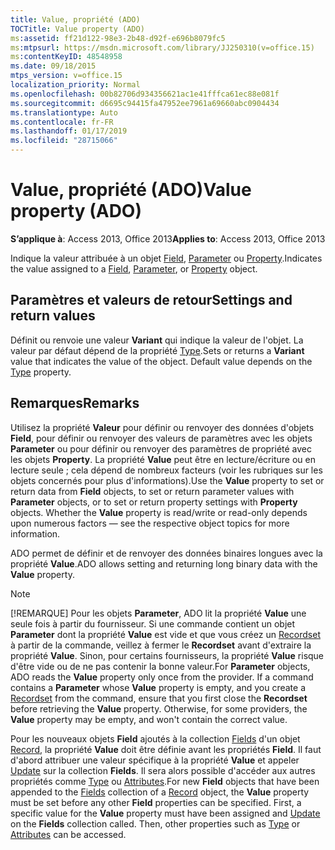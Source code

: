 ```yaml
---
title: Value, propriété (ADO)
TOCTitle: Value property (ADO)
ms:assetid: ff21d122-98e3-2b48-d92f-e696b8079fc5
ms:mtpsurl: https://msdn.microsoft.com/library/JJ250310(v=office.15)
ms:contentKeyID: 48548958
ms.date: 09/18/2015
mtps_version: v=office.15
localization_priority: Normal
ms.openlocfilehash: 00b82706d934356621ac1e41fffca61ec88e081f
ms.sourcegitcommit: d6695c94415fa47952ee7961a69660abc0904434
ms.translationtype: Auto
ms.contentlocale: fr-FR
ms.lasthandoff: 01/17/2019
ms.locfileid: "28715066"
---
```

# <a name="value-property-ado"></a><span data-ttu-id="f18a7-102">Value, propriété (ADO)</span><span class="sxs-lookup"><span data-stu-id="f18a7-102">Value property (ADO)</span></span>

<span data-ttu-id="f18a7-103">**S’applique à**: Access 2013, Office 2013</span><span class="sxs-lookup"><span data-stu-id="f18a7-103">**Applies to**: Access 2013, Office 2013</span></span>

<span data-ttu-id="f18a7-104">Indique la valeur attribuée à un objet [Field](field-object-ado.md), [Parameter](parameter-object-ado.md) ou [Property](property-object-ado.md).</span><span class="sxs-lookup"><span data-stu-id="f18a7-104">Indicates the value assigned to a [Field](field-object-ado.md), [Parameter](parameter-object-ado.md), or [Property](property-object-ado.md) object.</span></span>

## <a name="settings-and-return-values"></a><span data-ttu-id="f18a7-105">Paramètres et valeurs de retour</span><span class="sxs-lookup"><span data-stu-id="f18a7-105">Settings and return values</span></span>

<span data-ttu-id="f18a7-p101">Définit ou renvoie une valeur **Variant** qui indique la valeur de l'objet. La valeur par défaut dépend de la propriété [Type](type-property-ado.md).</span><span class="sxs-lookup"><span data-stu-id="f18a7-p101">Sets or returns a **Variant** value that indicates the value of the object. Default value depends on the [Type](type-property-ado.md) property.</span></span>

## <a name="remarks"></a><span data-ttu-id="f18a7-108">Remarques</span><span class="sxs-lookup"><span data-stu-id="f18a7-108">Remarks</span></span>

<span data-ttu-id="f18a7-p102">Utilisez la propriété **Valeur** pour définir ou renvoyer des données d'objets **Field**, pour définir ou renvoyer des valeurs de paramètres avec les objets **Parameter** ou pour définir ou renvoyer des paramètres de propriété avec les objets **Property**. La propriété **Value** peut être en lecture/écriture ou en lecture seule ; cela dépend de nombreux facteurs (voir les rubriques sur les objets concernés pour plus d'informations).</span><span class="sxs-lookup"><span data-stu-id="f18a7-p102">Use the **Value** property to set or return data from **Field** objects, to set or return parameter values with **Parameter** objects, or to set or return property settings with **Property** objects. Whether the **Value** property is read/write or read-only depends upon numerous factors — see the respective object topics for more information.</span></span>

<span data-ttu-id="f18a7-111">ADO permet de définir et de renvoyer des données binaires longues avec la propriété **Value**.</span><span class="sxs-lookup"><span data-stu-id="f18a7-111">ADO allows setting and returning long binary data with the **Value** property.</span></span>

> [!NOTE]
> <span data-ttu-id="f18a7-p103">[!REMARQUE] Pour les objets **Parameter**, ADO lit la propriété **Value** une seule fois à partir du fournisseur. Si une commande contient un objet **Parameter** dont la propriété **Value** est vide et que vous créez un [Recordset](recordset-object-ado.md) à partir de la commande, veillez à fermer le **Recordset** avant d'extraire la propriété **Value**. Sinon, pour certains fournisseurs, la propriété **Value** risque d'être vide ou de ne pas contenir la bonne valeur.</span><span class="sxs-lookup"><span data-stu-id="f18a7-p103">For **Parameter** objects, ADO reads the **Value** property only once from the provider. If a command contains a **Parameter** whose **Value** property is empty, and you create a [Recordset](recordset-object-ado.md) from the command, ensure that you first close the **Recordset** before retrieving the **Value** property. Otherwise, for some providers, the **Value** property may be empty, and won't contain the correct value.</span></span>

<span data-ttu-id="f18a7-p104">Pour les nouveaux objets **Field** ajoutés à la collection [Fields](fields-collection-ado.md) d'un objet [Record](record-object-ado.md), la propriété **Value** doit être définie avant les propriétés **Field**. Il faut d'abord attribuer une valeur spécifique à la propriété **Value** et appeler [Update](update-method-ado.md) sur la collection **Fields**. Il sera alors possible d'accéder aux autres propriétés comme [Type](type-property-ado.md) ou [Attributes](attributes-property-ado.md).</span><span class="sxs-lookup"><span data-stu-id="f18a7-p104">For new **Field** objects that have been appended to the [Fields](fields-collection-ado.md) collection of a [Record](record-object-ado.md) object, the **Value** property must be set before any other **Field** properties can be specified. First, a specific value for the **Value** property must have been assigned and [Update](update-method-ado.md) on the **Fields** collection called. Then, other properties such as [Type](type-property-ado.md) or [Attributes](attributes-property-ado.md) can be accessed.</span></span>

